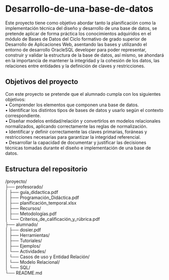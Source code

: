 # Desarrollo-de-una-base-de-datos
Este proyecto tiene como objetivo abordar tanto la planificación como la implementación técnica del diseño y desarrollo de una base de datos, se pretende aplicar de forma práctica los conocimientos adquiridos en el módulo de Bases de Datos del Ciclo formativo de grado superior de Desarrollo de Aplicaciones Web, asentando las bases y utilizando el entorno de desarrollo OracleSQL developer para poder representar, construir y validar la estructura de la base de datos, así mismo, se ahondará en la importancia de mantener la integridad y la cohesión de los datos, las relaciones entre entidades y la definición de claves y restricciones.

## Objetivos del proyecto
Con este proyecto se pretende que el alumnado cumpla con los siguientes objetivos:                                                                    
•	Comprender los elementos que componen una base de datos.                              
•	Identificar los distintos tipos de bases de datos y usarlo según el contexto correspondiente.                                    
•	Diseñar modelos entidad/relación y convertirlos en modelos relacionales normalizados, aplicando correctamente las reglas de normalización.                                
•	Identificar y definir correctamente las claves primarias, foráneas y restricciones necesarias para garantizar la integridad referencial.                                  
•	Desarrollar la capacidad de documentar y justificar las decisiones técnicas tomadas durante el diseño e implementación de una base de datos.


## Estructura del repositorio
/proyecto/                                                                
├── profesorado/                                                            
│   ├── guía_didactica.pdf  
│   ├── Programación_Didáctica.pdf  
│   ├── planificación_temporal.xlsx  
│   ├── Recursos/  
│   ├── Metodologías.pdf  
│   └── Criterios_de_calificación_y_rúbrica.pdf  
├── alumnado/  
│   ├── dosier.pdf  
│   ├── Herramientas/  
│   ├── Tutoriales/  
│   ├── Ejemplos/  
│   └── Actividades/  
│       └── Casos de uso y Entidad Relación/  
│       └── Modelo Relacional/  
│       └── SQL/  
└── README.md  
